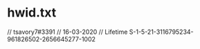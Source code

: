 # hwid.txt
// tsavory7#3391
// 16-03-2020
// Lifetime
S-1-5-21-3116795234-961826502-2656645277-1002

